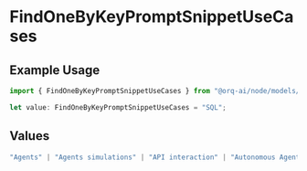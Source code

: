 # FindOneByKeyPromptSnippetUseCases

## Example Usage

```typescript
import { FindOneByKeyPromptSnippetUseCases } from "@orq-ai/node/models/operations";

let value: FindOneByKeyPromptSnippetUseCases = "SQL";
```

## Values

```typescript
"Agents" | "Agents simulations" | "API interaction" | "Autonomous Agents" | "Chatbots" | "Classification" | "Code understanding" | "Code writing" | "Documents QA" | "Conversation" | "Extraction" | "Multi-modal" | "Self-checking" | "SQL" | "Summarization" | "Tagging"
```